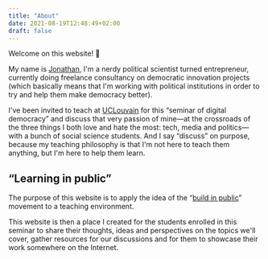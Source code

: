 ```yaml
---
title: "About"
date: 2021-08-19T12:48:49+02:00
draft: false
---
```


Welcome on this website! 👋

My name is [Jonathan](https://jonapiron.be), I'm a nerdy political scientist turned entrepreneur, currently doing freelance consultancy on democratic innovation projects (which basically means that I'm working with political institutions in order to try and help them make democracy better).

I've been invited to teach at [UCLouvain](https://uclouvain.be) for this “seminar of digital democracy” and discuss that very passion of mine—at the crossroads of the three things I both love and hate the most: tech, media and politics—with a bunch of social science students. And I say “discuss” on purpose, because my teaching philosophy is that I'm not here to teach them anything, but I'm here to help them learn.


## “Learning in public”

The purpose of this website is to apply the idea of the “[build in public](https://twitter.com/search?q=%23buildinpublic&src=typed_query)” movement to a teaching environment. 

This website is then a place I created for the students enrolled in this seminar to share their thoughts, ideas and perspectives on the topics we'll cover, gather resources for our discussions and for them to showcase their work somewhere on the Internet.